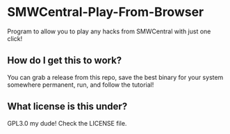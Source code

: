 # SMWCentral-Play-From-Browser
Program to allow you to play any hacks from SMWCentral with just one click!

## How do I get this to work?
You can grab a release from this repo, save the best binary for your system somewhere permanent, run, and follow the tutorial!

## What license is this under?
GPL3.0 my dude! Check the LICENSE file.
